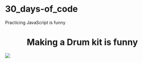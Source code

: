 # 30_days-of_code
Practicing JavaScript is funny

<h1 align='center'>Making a Drum kit is funny</h1>
<img src='>
<a href="https://funnydrumkit.netlify.app/"><img src='Thumbnail/DrumKit_Thumbnail.jpeg'></a>
